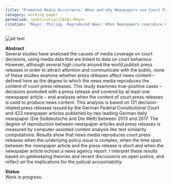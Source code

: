 ```yaml
---
title: "Promoted Media Occurrence: When and why Newspapers use Court Press Releases for News Content"
category: working paper
permalink: /publication/2018c-Meyer
citation: 'Meyer, Philipp. Reproduced News: When Newspapers reproduce Court Press Releases for News Content. Working Paper.'
---
```


![alt text](https://phimeyer.github.io/images/similarity_network.jpg "Text Similarity Network")

<p><b>Abstract</b><br>
Several studies have analysed the causes of media coverage on court decisions, using media data that are linked to data on court behaviour. However, although several high courts around the world publish press releases in order to attract attention and communicate with the public, none of these studies examine whether press releases affect news content – defined here as the degree to which the news media reproduces the content of court press releases. This study examines true-positive cases – decisions promoted with a press release and covered by at least one newspaper article – and analyses when the content of court press releases is used to produce news content. This analysis is based on 121 decision-related press releases issued by the German Federal Constitutional Court and 423 newspaper articles published by two leading German daily newspaper (Die Süddeutsche and Die Welt) between 2013 and 2017. The degree of reproduction between newspaper articles and press releases is measured by computer-assisted content analysis like text similarity computations. Results show that news media reproduces court press releases when the underlying policy issue is complex, when the time span between the newspaper article and the press release is short and when the newspaper article echoes a news agency report. I interpret these results based on gatekeeping theories and recent discussions on open justice, and reflect on the implications for the judicial accountability.</p>

<p><b>Status</b><br>
Work in progress.</p>

